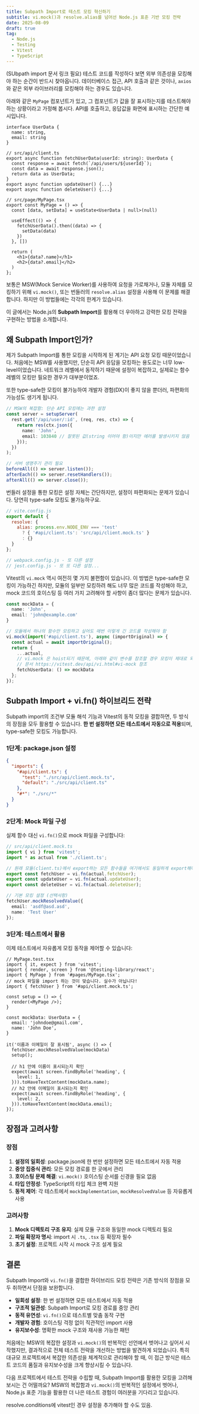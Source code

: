 ```yaml
---
title: Subpath Import로 테스트 모킹 혁신하기
subtitle: vi.mock()과 resolve.alias를 넘어선 Node.js 표준 기반 모킹 전략
date: 2025-08-09
draft: true
tag:
  - Node.js
  - Testing
  - Vitest
  - TypeScript
---
```


(SUbpath import 문서 링크 필요)
테스트 코드를 작성하다 보면 외부 의존성을 모킹해야 하는 순간이 반드시 찾아옵니다. 데이터베이스 접근, API 호출과 같은 것이나, `axios`와 같은 외부 라이브러리를 모킹해야 하는 경우도 있습니다.

아래와 같은 `MyPage` 컴포넌트가 있고, 그 컴포넌트가 값을 잘 표시하는지를 테스트해야 하는 상황이라고 가정해 봅시다.
API를 호출하고, 응답값을 화면에 표시하는 간단한 예시입니다.

```tsx
interface UserData {
  name: string,
  email: string
}

// src/api/client.ts
export async function fetchUserData(userId: string): UserData {
  const response = await fetch(`/api/users/${userId}`);
  const data = await response.json();
  return data as UserData;
}
export async function updateUser() {...}
export async function deleteUser() {...}

// src/page/MyPage.tsx
export const MyPage = () => {
  const [data, setData] = useState<UserData | null>(null)
  
  useEffect(() => {
    fetchUserData().then((data) => {
      setData(data)
    })
  }, [])

  return (
    <h1>{data?.name}</h1>
    <h2>{data?.email}</h2>
  )
};
```

보통은 MSW(Mock Service Worker)를 사용하여 요청을 가로채거나, 모듈 자체를 모킹하기 위해 `vi.mock()`, 또는 번들러의 `resolve.alias` 설정을 사용해 이 문제를 해결합니다. 하지만 이 방법들에는 각각의 한계가 있습니다.

이 글에서는 Node.js의 **Subpath Import**를 활용해 더 우아하고 강력한 모킹 전략을 구현하는 방법을 소개합니다.

## 왜 Subpath Import인가?

제가 Subpath Import를 통한 모킹을 시작하게 된 계기는 API 요청 모킹 때문이었습니다. 처음에는 MSW를 사용했지만, 단순히 API 응답을 모킹하는 용도로는 너무 low-level이었습니다. 네트워크 레벨에서 동작하기 때문에 설정이 복잡하고, 실제로는 함수 레벨의 모킹만 필요한 경우가 대부분이었죠.

또한 type-safe한 모킹이 불가능하여 개발자 경험(DX)이 좋지 않을 뿐더러, 파편화의 가능성도 생기게 됩니다.

```typescript
// MSW의 복잡함: 단순 API 모킹에는 과한 설정
const server = setupServer(
  rest.get('/api/user/:id', (req, res, ctx) => {
    return res(ctx.json({ 
      name: 'John',
      email: 103840 // 잘못된 값(string 이어야 함)이지만 에러를 발생시키지 않음
    }));
  })
);

// 서버 생명주기 관리 필요
beforeAll(() => server.listen());
afterEach(() => server.resetHandlers());
afterAll(() => server.close());
```

번들러 설정을 통한 모킹은 설정 자체는 간단하지만, 설정이 파편화되는 문제가 있습니다.
당연히 type-safe 모킹도 불가능하구요.

```javascript
// vite.config.js
export default {
  resolve: {
    alias: process.env.NODE_ENV === 'test' 
      ? { '#api/client.ts': 'src/api/client.mock.ts' }
      : {}
  }
};

// webpack.config.js - 또 다른 설정
// jest.config.js - 또 또 다른 설정...
```

Vitest의 `vi.mock` 역시 여전히 몇 가지 불편함이 있습니다.
이 방법은 type-safe한 모킹이 가능하긴 하지만, 모듈의 일부만 모킹하려 해도 너무 많은 코드를 작성해야 하고, mock 코드의 호이스팅 등 여러 가지 고려해야 할 사항이 좀더 많다는 문제가 있습니다.

```typescript
const mockData = {
  name: 'John',
  email: 'john@example.com'
}

// 모듈에서 하나의 함수만 모킹하고 싶어도 매번 이렇게 긴 코드를 작성해야 함
vi.mock(import('#api/client.ts'), async (importOriginal) => {
  const actual = await importOriginal();
  return {
    ...actual,
    // vi.mock 은 hoist되기 때문에, 아래와 같이 변수를 참조할 경우 모킹이 제대로 되지 않음.
    // 문서 https://vitest.dev/api/vi.html#vi-mock 참조
    fetchUserData: () => mockData
  };
});
```

## Subpath Import + vi.fn() 하이브리드 전략

Subpath import의 조건부 모듈 해석 기능과 Vitest의 동적 모킹을 결합하면, 두 방식의 장점을 모두 활용할 수 있습니다. **한 번 설정하면 모든 테스트에서 자동으로 적용**되며, type-safe한 모킹도 가능합니다.

### 1단계: package.json 설정

```json
{
  "imports": {
    "#api/client.ts": {
      "test": "./src/api/client.mock.ts",
      "default": "./src/api/client.ts"
    },
    "#*": "./src/*"
  }
}
```

### 2단계: Mock 파일 구성

실제 함수 대신 `vi.fn()`으로 mock 파일을 구성합니다:

```typescript
// src/api/client.mock.ts
import { vi } from 'vitest';
import * as actual from './client.ts';

// 원래 모듈(client.ts)에서 export하는 모든 함수들을 여기에서도 동일하게 export해야 합니다.
export const fetchUser = vi.fn(actual.fetchUser);
export const updateUser = vi.fn(actual.updateUser);
export const deleteUser = vi.fn(actual.deleteUser);

// 기본 모킹 설정 (선택사항)
fetchUser.mockResolvedValue({ 
  email: 'asdf@asd.asd', 
  name: 'Test User'
});
```

### 3단계: 테스트에서 활용

이제 테스트에서 자유롭게 모킹 동작을 제어할 수 있습니다:

```tsx
// MyPage.test.tsx
import { it, expect } from 'vitest';
import { render, screen } from '@testing-library/react';
import { MyPage } from '#pages/MyPage.tsx';
// mock 파일을 import 하는 것이 맞습니다. 실수가 아닙니다!
import { fetchUser } from '#api/client.mock.ts';

const setup = () => {
  render(<MyPage />);
}

const mockData: UserData = {
  email: 'johndoe@gmail.com',
  name: 'John Doe',
}

it('이름과 이메일이 잘 표시됨', async () => {
  fetchUser.mockResolvedValue(mockData)
  setup();

  // h1 안에 이름이 표시되는지 확인
  expect(await screen.findByRole('heading', {
    level: 1,
  })).toHaveTextContent(mockData.name);
  // h2 안에 이메일이 표시되는지 확인
  expect(await screen.findByRole('heading', {
    level: 2,
  })).toHaveTextContent(mockData.email);
});
```

## 장점과 고려사항

### 장점

1. **설정의 일회성**: package.json에 한 번만 설정하면 모든 테스트에서 자동 적용
2. **중앙 집중식 관리**: 모든 모킹 경로를 한 곳에서 관리
3. **호이스팅 문제 해결**: `vi.mock()` 호이스팅 순서를 신경쓸 필요 없음
4. **타입 안정성**: TypeScript의 타입 체크 완벽 지원
5. **동적 제어**: 각 테스트에서 `mockImplementation`, `mockResolvedValue` 등 자유롭게 사용

### 고려사항

1. **Mock 디렉토리 구조 유지**: 실제 모듈 구조와 동일한 mock 디렉토리 필요
2. **파일 확장자 명시**: import 시 `.ts`, `.tsx` 등 확장자 필수
3. **초기 설정**: 프로젝트 시작 시 mock 구조 설계 필요

## 결론

Subpath Import와 `vi.fn()`을 결합한 하이브리드 모킹 전략은 기존 방식의 장점을 모두 취하면서 단점을 보완합니다.

- **일회성 설정**: 한 번 설정하면 모든 테스트에서 자동 적용
- **구조적 일관성**: Subpath Import로 모킹 경로를 중앙 관리
- **동적 유연성**: `vi.fn()`으로 테스트별 맞춤 동작 구현
- **개발자 경험**: 호이스팅 걱정 없이 직관적인 import 사용
- **유지보수성**: 명확한 mock 구조와 재사용 가능한 패턴

처음에는 MSW의 복잡한 설정과 `vi.mock()`의 반복적인 선언에서 벗어나고 싶어서 시작했지만, 결과적으로 전체 테스트 전략을 개선하는 방법을 발견하게 되었습니다. 특히 대규모 프로젝트에서 복잡한 의존성을 체계적으로 관리해야 할 때, 이 접근 방식은 테스트 코드의 품질과 유지보수성을 크게 향상시킬 수 있습니다.

다음 프로젝트에서 테스트 전략을 수립할 때, Subpath Import를 활용한 모킹을 고려해보시는 건 어떨까요? MSW의 복잡함과 `vi.mock()`의 반복적인 설정에서 벗어나, Node.js 표준 기능을 활용한 더 나은 테스트 경험이 여러분을 기다리고 있습니다.

resolve.conditions에 vitest인 경우 설정을 추가해야 할 수도 있음.